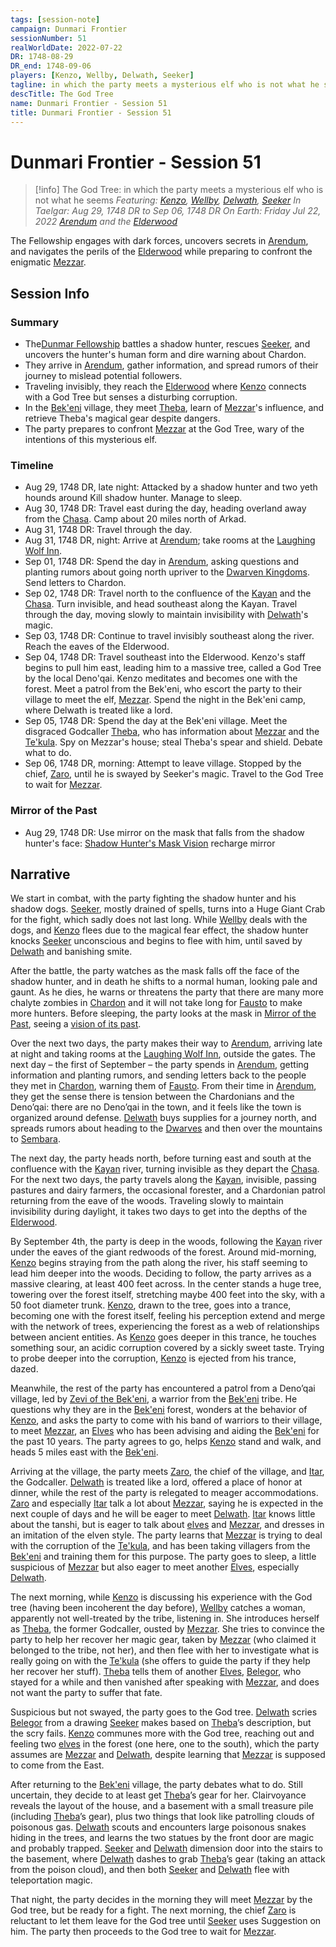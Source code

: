```yaml
---
tags: [session-note]
campaign: Dunmari Frontier
sessionNumber: 51
realWorldDate: 2022-07-22
DR: 1748-08-29
DR_end: 1748-09-06
players: [Kenzo, Wellby, Delwath, Seeker]
tagline: in which the party meets a mysterious elf who is not what he seems
descTitle: The God Tree
name: Dunmari Frontier - Session 51
title: Dunmari Frontier - Session 51
---
```

# Dunmari Frontier - Session 51

>[!info] The God Tree: in which the party meets a mysterious elf who is not what he seems
> *Featuring: [Kenzo](<../../../people/pcs/dunmar-fellowship/kenzo.md>), [Wellby](<../../../people/pcs/dunmar-fellowship/wellby.md>), [Delwath](<../../../people/pcs/dunmar-fellowship/delwath.md>), [Seeker](<../../../people/pcs/dunmar-fellowship/seeker.md>)*
> *In Taelgar: Aug 29, 1748 DR to Sep 06, 1748 DR*
> *On Earth: Friday Jul 22, 2022*
> *[Arendum](<../../../gazetteer/west-coast/chardonian-empire/chasa-river-valley/arendum.md>) and the [Elderwood](<../../../gazetteer/chasa-nahadi-watershed/elderwood.md>)*

The Fellowship engages with dark forces, uncovers secrets in [Arendum](<../../../gazetteer/west-coast/chardonian-empire/chasa-river-valley/arendum.md>), and navigates the perils of the [Elderwood](<../../../gazetteer/chasa-nahadi-watershed/elderwood.md>) while preparing to confront the enigmatic [Mezzar](<../../../people/other-nonhumans/mezzar.md>).


## Session Info
### Summary
- The[Dunmar Fellowship](<../../../people/pcs/dunmar-fellowship/dunmar-fellowship.md>) battles a shadow hunter, rescues [Seeker](<../../../people/pcs/dunmar-fellowship/seeker.md>), and uncovers the hunter's human form and dire warning about Chardon.
- They arrive in [Arendum](<../../../gazetteer/west-coast/chardonian-empire/chasa-river-valley/arendum.md>), gather information, and spread rumors of their journey to mislead potential followers.
- Traveling invisibly, they reach the [Elderwood](<../../../gazetteer/chasa-nahadi-watershed/elderwood.md>) where [Kenzo](<../../../people/pcs/dunmar-fellowship/kenzo.md>) connects with a God Tree but senses a disturbing corruption.
- In the [Bek'eni](<../../../groups/deno-qai-tribes/bek-eni.md>) village, they meet [Theba](<../../../people/deno-qai/theba.md>), learn of [Mezzar](<../../../people/other-nonhumans/mezzar.md>)'s influence, and retrieve Theba's magical gear despite dangers.
- The party prepares to confront [Mezzar](<../../../people/other-nonhumans/mezzar.md>) at the God Tree, wary of the intentions of this mysterious elf.

### Timeline
- Aug 29, 1748 DR, late night: Attacked by a shadow hunter and two yeth hounds around Kill shadow hunter. Manage to sleep. 
- Aug 30, 1748 DR: Travel east during the day, heading overland away from the [Chasa](<../../../gazetteer/chasa-nahadi-watershed/rivers/chasa.md>). Camp about 20 miles north of Arkad.
- Aug 31, 1748 DR: Travel through the day.
- Aug 31, 1748 DR, night: Arrive at [Arendum](<../../../gazetteer/west-coast/chardonian-empire/chasa-river-valley/arendum.md>); take rooms at the [Laughing Wolf Inn](<../../../gazetteer/west-coast/chardonian-empire/chasa-river-valley/laughing-wolf-inn.md>).
- Sep 01, 1748 DR: Spend the day in [Arendum](<../../../gazetteer/west-coast/chardonian-empire/chasa-river-valley/arendum.md>), asking questions and planting rumors about going north upriver to the [Dwarven Kingdoms](<../../../gazetteer/sentinel-range/dwarven-kingdoms/dwarven-kingdoms.md>). Send letters to Chardon.
- Sep 02, 1748 DR: Travel north to the confluence of the [Kayan](<../../../gazetteer/chasa-nahadi-watershed/rivers/kayan.md>) and the [Chasa](<../../../gazetteer/chasa-nahadi-watershed/rivers/chasa.md>). Turn invisible, and head southeast along the Kayan. Travel through the day, moving slowly to maintain invisibility with [Delwath](<../../../people/pcs/dunmar-fellowship/delwath.md>)'s magic. 
- Sep 03, 1748 DR: Continue to travel invisibly southeast along the river. Reach the eaves of the Elderwood.
- Sep 04, 1748 DR: Travel southeast into the Elderwood. Kenzo's staff begins to pull him east, leading him to a massive tree, called a God Tree by the local Deno'qai. Kenzo meditates and becomes one with the forest. Meet a patrol from the Bek'eni, who escort the party to their village to meet the elf, [Mezzar](<../../../people/other-nonhumans/mezzar.md>). Spend the night in the Bek'eni camp, where Delwath is treated like a lord.
- Sep 05, 1748 DR: Spend the day at the Bek'eni village. Meet the disgraced Godcaller [Theba](<../../../people/deno-qai/theba.md>), who has information about [Mezzar](<../../../people/other-nonhumans/mezzar.md>) and the [Te'kula](<../../../groups/deno-qai-tribes/te-kula.md>). Spy on Mezzar's house; steal Theba's spear and shield. Debate what to do.
- Sep 06, 1748 DR, morning: Attempt to leave village. Stopped by the chief, [Zaro](<../../../people/deno-qai/zaro.md>), until he is swayed by Seeker's magic. Travel to the God Tree to wait for [Mezzar](<../../../people/other-nonhumans/mezzar.md>). 

### Mirror of the Past
- Aug 29, 1748 DR: Use mirror on the mask that falls from the shadow hunter's face: [Shadow Hunter's Mask Vision](<../mirror-visions/shadow-hunter-s-mask-vision.md>) recharge mirror



## Narrative
We start in combat, with the party fighting the shadow hunter and his shadow dogs. [Seeker](<../../../people/pcs/dunmar-fellowship/seeker.md>), mostly drained of spells, turns into a Huge Giant Crab for the fight, which sadly does not last long. While [Wellby](<../../../people/pcs/dunmar-fellowship/wellby.md>) deals with the dogs, and [Kenzo](<../../../people/pcs/dunmar-fellowship/kenzo.md>) flees due to the magical fear effect, the shadow hunter knocks [Seeker](<../../../people/pcs/dunmar-fellowship/seeker.md>) unconscious and begins to flee with him, until saved by [Delwath](<../../../people/pcs/dunmar-fellowship/delwath.md>) and banishing smite. 

After the battle, the party watches as the mask falls off the face of the shadow hunter, and in death he shifts to a normal human, looking pale and gaunt. As he dies, he warns or threatens the party that there are many more chalyte zombies in [Chardon](<../../../gazetteer/west-coast/chardonian-empire/chardon/chardon.md>) and it will not take long for [Fausto](<../../../people/chardonians/fausto.md>) to make more hunters. Before sleeping, the party looks at the mask in [Mirror of the Past](<../treasure/notable-items/mirror-of-the-past.md>), seeing a [vision of its past](<../mirror-visions/shadow-hunter-s-mask-vision.md>).

Over the next two days, the party makes their way to [Arendum](<../../../gazetteer/west-coast/chardonian-empire/chasa-river-valley/arendum.md>), arriving late at night and taking rooms at the [Laughing Wolf Inn](<../../../gazetteer/west-coast/chardonian-empire/chasa-river-valley/laughing-wolf-inn.md>), outside the gates. The next day – the first of September – the party spends in [Arendum](<../../../gazetteer/west-coast/chardonian-empire/chasa-river-valley/arendum.md>), getting information and planting rumors, and sending letters back to the people they met in [Chardon](<../../../gazetteer/west-coast/chardonian-empire/chardon/chardon.md>), warning them of [Fausto](<../../../people/chardonians/fausto.md>). From their time in [Arendum](<../../../gazetteer/west-coast/chardonian-empire/chasa-river-valley/arendum.md>), they get the sense there is tension between the Chardonians and the Deno’qai: there are no Deno’qai in the town, and it feels like the town is organized around defense. [Delwath](<../../../people/pcs/dunmar-fellowship/delwath.md>) buys supplies for a journey north, and spreads rumors about heading to the [Dwarves](<../../../species/children-of-the-embodied-gods/dwarves/dwarves.md>) and then over the mountains to [Sembara](<../../../gazetteer/greater-sembara/sembara/sembara.md>).

The next day, the party heads north, before turning east and south at the confluence with the [Kayan](<../../../gazetteer/chasa-nahadi-watershed/rivers/kayan.md>) river, turning invisible as they depart the [Chasa](<../../../gazetteer/chasa-nahadi-watershed/rivers/chasa.md>). For the next two days, the party travels along the [Kayan](<../../../gazetteer/chasa-nahadi-watershed/rivers/kayan.md>), invisible, passing pastures and dairy farmers, the occasional forester, and a Chardonian patrol returning from the eave of the woods. Traveling slowly to maintain invisibility during daylight, it takes two days to get into the depths of the [Elderwood](<../../../gazetteer/chasa-nahadi-watershed/elderwood.md>). 

By September 4th, the party is deep in the woods, following the [Kayan](<../../../gazetteer/chasa-nahadi-watershed/rivers/kayan.md>) river under the eaves of the giant redwoods of the forest. Around mid-morning, [Kenzo](<../../../people/pcs/dunmar-fellowship/kenzo.md>) begins straying from the path along the river, his staff seeming to lead him deeper into the woods. Deciding to follow, the party arrives as a massive clearing, at least 400 feet across. In the center stands a huge tree, towering over the forest itself, stretching maybe 400 feet into the sky, with a 50 foot diameter trunk. [Kenzo](<../../../people/pcs/dunmar-fellowship/kenzo.md>), drawn to the tree, goes into a trance, becoming one with the forest itself, feeling his perception extend and merge with the network of trees, experiencing the forest as a web of relationships between ancient entities. As [Kenzo](<../../../people/pcs/dunmar-fellowship/kenzo.md>) goes deeper in this trance, he touches something sour, an acidic corruption covered by a sickly sweet taste. Trying to probe deeper into the corruption, [Kenzo](<../../../people/pcs/dunmar-fellowship/kenzo.md>) is ejected from his trance, dazed. 

Meanwhile, the rest of the party has encountered a patrol from a Deno’qai village, led by [Zevi of the Bek'eni](<../../../people/deno-qai/zevi-of-the-bek-eni.md>), a warrior from the [Bek'eni](<../../../groups/deno-qai-tribes/bek-eni.md>) tribe. He questions why they are in the [Bek'eni](<../../../groups/deno-qai-tribes/bek-eni.md>) forest, wonders at the behavior of [Kenzo](<../../../people/pcs/dunmar-fellowship/kenzo.md>), and asks the party to come with his band of warriors to their village, to meet [Mezzar](<../../../people/other-nonhumans/mezzar.md>), an [Elves](<../../../species/children-of-the-embodied-gods/elves/elves.md>) who has been advising and aiding the [Bek'eni](<../../../groups/deno-qai-tribes/bek-eni.md>) for the past 10 years. The party agrees to go, helps [Kenzo](<../../../people/pcs/dunmar-fellowship/kenzo.md>) stand and walk, and heads 5 miles east with the [Bek'eni](<../../../groups/deno-qai-tribes/bek-eni.md>).

Arriving at the village, the party meets [Zaro](<../../../people/deno-qai/zaro.md>), the chief of the village, and [Itar](<../../../people/deno-qai/itar.md>), the Godcaller. [Delwath](<../../../people/pcs/dunmar-fellowship/delwath.md>) is treated like a lord, offered a place of honor at dinner, while the rest of the party is relegated to meager accommodations. [Zaro](<../../../people/deno-qai/zaro.md>) and especially [Itar](<../../../people/deno-qai/itar.md>) talk a lot about [Mezzar](<../../../people/other-nonhumans/mezzar.md>), saying he is expected in the next couple of days and he will be eager to meet [Delwath](<../../../people/pcs/dunmar-fellowship/delwath.md>). [Itar](<../../../people/deno-qai/itar.md>) knows little about the tanshi, but is eager to talk about [elves](<../../../species/children-of-the-embodied-gods/elves/elves.md>) and [Mezzar](<../../../people/other-nonhumans/mezzar.md>), and dresses in an imitation of the elven style. The party learns that [Mezzar](<../../../people/other-nonhumans/mezzar.md>) is trying to deal with the corruption of the [Te'kula](<../../../groups/deno-qai-tribes/te-kula.md>), and has been taking villagers from the [Bek'eni](<../../../groups/deno-qai-tribes/bek-eni.md>) and training them for this purpose. The party goes to sleep, a little suspicious of [Mezzar](<../../../people/other-nonhumans/mezzar.md>) but also eager to meet another [Elves](<../../../species/children-of-the-embodied-gods/elves/elves.md>), especially [Delwath](<../../../people/pcs/dunmar-fellowship/delwath.md>). 

The next morning, while [Kenzo](<../../../people/pcs/dunmar-fellowship/kenzo.md>) is discussing his experience with the God tree (having been incoherent the day before), [Wellby](<../../../people/pcs/dunmar-fellowship/wellby.md>) catches a woman, apparently not well-treated by the tribe, listening in. She introduces herself as [Theba](<../../../people/deno-qai/theba.md>), the former Godcaller, ousted by [Mezzar](<../../../people/other-nonhumans/mezzar.md>). She tries to convince the party to help her recover her magic gear, taken by [Mezzar](<../../../people/other-nonhumans/mezzar.md>) (who claimed it belonged to the tribe, not her), and then flee with her to investigate what is really going on with the [Te'kula](<../../../groups/deno-qai-tribes/te-kula.md>) (she offers to guide the party if they help her recover her stuff). [Theba](<../../../people/deno-qai/theba.md>) tells them of another [Elves](<../../../species/children-of-the-embodied-gods/elves/elves.md>), [Belegor](<../../../people/elves/belegor.md>), who stayed for a while and then vanished after speaking with [Mezzar](<../../../people/other-nonhumans/mezzar.md>), and does not want the party to suffer that fate. 

Suspicious but not swayed, the party goes to the God tree. [Delwath](<../../../people/pcs/dunmar-fellowship/delwath.md>) scries [Belegor](<../../../people/elves/belegor.md>) from a drawing [Seeker](<../../../people/pcs/dunmar-fellowship/seeker.md>) makes based on [Theba](<../../../people/deno-qai/theba.md>)’s description, but the scry fails. [Kenzo](<../../../people/pcs/dunmar-fellowship/kenzo.md>) communes more with the God tree, reaching out and feeling two [elves](<../../../species/children-of-the-embodied-gods/elves/elves.md>) in the forest (one here, one to the south), which the party assumes are [Mezzar](<../../../people/other-nonhumans/mezzar.md>) and [Delwath](<../../../people/pcs/dunmar-fellowship/delwath.md>), despite learning that [Mezzar](<../../../people/other-nonhumans/mezzar.md>) is supposed to come from the East. 

After returning to the [Bek'eni](<../../../groups/deno-qai-tribes/bek-eni.md>) village, the party debates what to do. Still uncertain, they decide to at least get [Theba](<../../../people/deno-qai/theba.md>)’s gear for her. Clairvoyance reveals the layout of the house, and a basement with a small treasure pile (including [Theba](<../../../people/deno-qai/theba.md>)’s gear), plus two things that look like patrolling clouds of poisonous gas. [Delwath](<../../../people/pcs/dunmar-fellowship/delwath.md>) scouts and encounters large poisonous snakes hiding in the trees, and learns the two statues by the front door are magic and probably trapped. [Seeker](<../../../people/pcs/dunmar-fellowship/seeker.md>) and [Delwath](<../../../people/pcs/dunmar-fellowship/delwath.md>) dimension door into the stairs to the basement, where [Delwath](<../../../people/pcs/dunmar-fellowship/delwath.md>) dashes to grab [Theba](<../../../people/deno-qai/theba.md>)’s gear (taking an attack from the poison cloud), and then both [Seeker](<../../../people/pcs/dunmar-fellowship/seeker.md>) and [Delwath](<../../../people/pcs/dunmar-fellowship/delwath.md>) flee with teleportation magic. 

That night, the party decides in the morning they will meet [Mezzar](<../../../people/other-nonhumans/mezzar.md>) by the God tree, but be ready for a fight. The next morning, the chief [Zaro](<../../../people/deno-qai/zaro.md>) is reluctant to let them leave for the God tree until [Seeker](<../../../people/pcs/dunmar-fellowship/seeker.md>) uses Suggestion on him. The party then proceeds to the God tree to wait for [Mezzar](<../../../people/other-nonhumans/mezzar.md>). 
